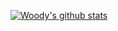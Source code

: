 [![Woody's github stats](https://github-readme-stats.vercel.app/api?username=woodyZootopia)](https://github.com/anuraghazra/github-readme-stats)
